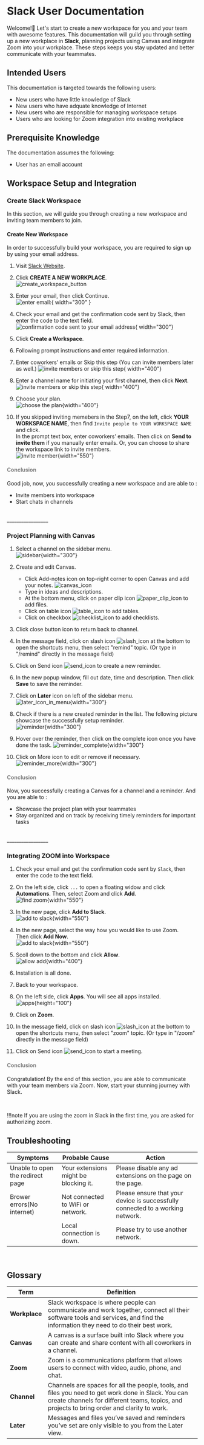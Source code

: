 # Slack User Documentation

Welcome!👋 Let's start to create a new workspace for you and your team with awesome features. This documentation will guild you through setting up a new workplace in **Slack**, planning projects using Canvas and integrate Zoom into your workplace. These steps keeps you stay updated and better communicate with your teammates.

## Intended Users

This documentation is targeted towards the following users:

* New users who have little knowledge of Slack
* New users who have adquate knowledge of Internet
* New users who are responsible for managing workspace setups
* Users who are looking for Zoom integration into existing workplace

## Prerequisite Knowledge

The documentation assumes the following:

* User has an email account

## Workspace Setup and Integration

### Create Slack Workspace

In this section, we will guide you through creating a new workspace and inviting team members to join.

#### Create New Workspace

In order to successfully build your workspace, you are required to sign up by using your email address.

1. Visit [Slack Website](https://slack.com/).

2. Click **CREATE A NEW WORKPLACE**.  
    ![create_workspace_button](.\images\create_workspace_btn.jpg)

3. Enter your email, then click Continue.  
    ![enter email:](.\images\enter_email.jpg){ width="300" }

4. Check your email and get the confirmation code sent by Slack, then enter the code to the text field.
        ![confirmation code sent to your email address](.\images\confirmation_code.jpg){ width="300"}

5. Click **Create a Workspace**.

6. Following prompt instructions and enter required information.

7. Enter coworkers’ emails or Skip this step (You can invite members later as well.)
    ![invite members or skip this step](.\images\invite_member_init.jpg){ width="400"}

8. Enter a channel name for initiating your first channel, then click **Next**.
    ![invite members or skip this step](.\images\init_channel.jpg){ width="400"}  

9. Choose your plan.  
    ![choose the plan](.\images\choose_plan.jpg){width="400"}  

10. If you skipped inviting memebers in the Step7, on the left, click **YOUR WORKSPACE NAME**, then find `Invite people to YOUR WORKSPACE NAME` and click.  
In the prompt text box, enter coworkers’ emails. Then click on **Send to invite them** if you manually enter emails. Or, you can choose to share the workspace link to invite members.  
    ![invite member](.\images\invite_member.jpg){width="550"}  

#### <span style="color:grey"> Conclusion </span>

Good job, now, you successfully creating a new workspace and are able to :

* Invite members into workspace  
* Start chats in channels

<br>
_________________

### Project Planning with Canvas

1. Select a channel on the sidebar menu.  
    ![sidebar](.\images\sidebar.png){width="300"}

2. Create and edit Canvas.
    * Click Add-notes icon on top-right corner to open Canvas and add your notes.
    ![canvas_icon](.\images\canvas_icon.png)
    * Type in ideas and descriptions.
    * At the bottom menu, click on paper clip icon ![paper_clip_icon](.\images\paper_clip_icon.png) to add files.
    * Click on table icon ![table_icon](.\images\table_icon.png) to add tables.
    * Click on checkbox ![checklist_icon](.\images\checklist_icon.png) to add checklists.

3. Click close button icon to return back to channel.

4. In the message field, click on slash icon ![slash_icon](.\images\slash_icon.png) at the bottom to open the shortcuts menu, then select "remind" topic. (Or type in "/remind" directly in the message field)

5. Click on Send icon ![send_icon](.\images\send_icon.png) to create a new reminder.

6. In the new popup window, fill out date, time and description. Then click **Save** to save the reminder.

7. Click on **Later** icon on left of the sidebar menu.  
![later_icon_in_menu](.\images\later_icon_in_menu.png){width="300"}

8. Check if there is a new created reminder in the list. The following picture showcase the successfully setup reminder.  
![reminder](.\images\reminder.png){width="300"}

9. Hover over the reminder, then click on the complete icon once you have done the task.
![reminder_complete](.\images\reminder_complete.png){width="300"}

10. Click on More icon to edit or remove if necessary.  
![reminder_more](.\images\reminder_more.png){width="300"}

#### <span style="color:grey"> Conclusion </span>

Now, you successfully creating a Canvas for a channel and a reminder. And you are able to :  

* Showcase the project plan with your teammates  
* Stay organized and on track by receiving timely reminders for important tasks

<br>
_________________

### Integrating ZOOM into Workspace

1. Check your email and get the confirmation code sent by `Slack`, then enter the code to the text field.

2. On the left side, click `...` to open a floating widow and click **Automations**. Then, select Zoom and click **Add**.  
    ![find zoom](.\images\find_zoom.png){width="550"}

3. In the new page, click **Add to Slack**.  
    ![add to slack](.\images\add_to_slack.png){width="550"}

4. In the new page, select the way how you would like to use Zoom.  
Then click **Add Now**.  
    ![add to slack](.\images\zoom_ways.png){width="550"}

5. Scoll down to the bottom and click **Allow**.  
    ![allow add](.\images\apply_allow.png){width="400"}

6. Installation is all done.

7. Back to your workspace.

8. On the left side, click **Apps**. You will see all apps installed.  
    ![apps](.\images\apps_installed.png){height="100"}

9. Click on **Zoom**.

10. In the message field, click on slash icon ![slash_icon](.\images\slash_icon.png) at the bottom to open the shortcuts menu, then select "zoom" topic. (Or type in "/zoom" directly in the message field)

11. Click on Send icon ![send_icon](.\images\send_icon.png) to start a meeting.  

#### <span style="color:grey"> Conclusion </span>  
Congratulation! By the end of this section, you are able to communicate with your team members via Zoom. Now, start your stunning journey with Slack.

<br>

!!!note 
    If you are using the zoom in Slack in the first time, you are asked for authorizing zoom.
<br>

## Troubleshooting

| **Symptoms** | **Probable Cause** | **Action** |
| ------------ | ------------------ | ---------- |
| Unable to open the redirect page  | Your extensions might be blocking it. | Please disable any ad extensions on the page on the page. |
| Brower errors(No internet) | Not connected to WiFi or network. | Please  ensure that your device is successfully connected to a working network.|
|     | Local connection is down. | Please try to use another network.|
<br>

## Glossary

| **Term** |  **Definition**              |
|------------------------------|--------------------------------------------------|
| **Workplace** | Slack workspace is where people can communicate and work together, connect all their software tools and services, and find the information they need to do their best work.|
| **Canvas**  | A canvas is a surface built into Slack where you can create and share content with all coworkers in a channel.|
| **Zoom** | Zoom is a communications platform that allows users to connect with video, audio, phone, and chat.|
| **Channel** | Channels are spaces for all the people, tools, and files you need to get work done in Slack. You can create channels for different teams, topics, and projects to bring order and clarity to work.|
| **Later** | Messages and files you’ve saved and reminders you’ve set are only visible to you from the Later view.|
